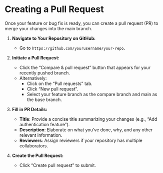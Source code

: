 
# Creating a Pull Request

Once your feature or bug fix is ready, you can create a pull request (PR) to merge your changes into the main branch.

1. **Navigate to Your Repository on GitHub:**
   - Go to `https://github.com/yourusername/your-repo`.

2. **Initiate a Pull Request:**
   - Click the “Compare & pull request” button that appears for your recently pushed branch.
   - Alternatively:
     - Click on the “Pull requests” tab.
     - Click “New pull request”.
     - Select your feature branch as the compare branch and main as the base branch.

3. **Fill in PR Details:**
   - **Title**: Provide a concise title summarizing your changes (e.g., “Add authentication feature”).
   - **Description**: Elaborate on what you’ve done, why, and any other relevant information.
   - **Reviewers**: Assign reviewers if your repository has multiple collaborators.

4. **Create the Pull Request:**
   - Click “Create pull request” to submit.
